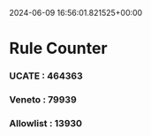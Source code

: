 2024-06-09 16:56:01.821525+00:00
# Rule Counter 
 ### UCATE : 464363

 ### Veneto : 79939

 ### Allowlist : 13930